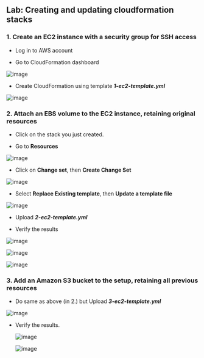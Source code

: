 ## Lab: Creating and updating cloudformation stacks

### 1. Create an EC2 instance with a security group for SSH access

- Log in to AWS account

- Go to CloudFormation dashboard

![image](https://github.com/user-attachments/assets/f4b6cf83-59b5-4ac9-b8fb-e5d778c3f321)


- Create CloudFormation using template ***1-ec2-template.yml***

 ![image](https://github.com/user-attachments/assets/4aa9aa94-1023-4da0-840d-ec601e2b8896)


### 2. Attach an EBS volume to the EC2 instance, retaining original resources

- Click on the stack you just created.

- Go to **Resources**

![image](https://github.com/user-attachments/assets/b863c136-adaa-43d0-9bda-42cb11195790)


- Click on **Change set**, then **Create Change Set**

![image](https://github.com/user-attachments/assets/7a21d814-727e-4bbc-8e0f-f8753513272b)


- Select **Replace Existing template**, then **Update a template file**

![image](https://github.com/user-attachments/assets/55656138-a1bc-4739-8dd1-3430669259f4)


- Upload ***2-ec2-template.yml***

- Verify the results

![image](https://github.com/user-attachments/assets/2ad83a5b-d4b3-4554-9c4b-d142c4979e6e)


![image](https://github.com/user-attachments/assets/138f2919-973e-426c-b7dd-6fbcce6eac3d)


![image](https://github.com/user-attachments/assets/29a8d838-d8b5-4aa3-babb-de32f1941c31)


### 3. Add an Amazon S3 bucket to the setup, retaining all previous resources

- Do same as above (in 2.) but Upload ***3-ec2-template.yml***

![image](https://github.com/user-attachments/assets/bfc35262-92c4-48bc-bce1-bd2789d80753)


- Verify the results.

  ![image](https://github.com/user-attachments/assets/df8cd29d-2901-44ba-89e8-1a1430842537)


  ![image](https://github.com/user-attachments/assets/55fc5e96-951f-4b47-9eae-82ff3f738d6b)
  



